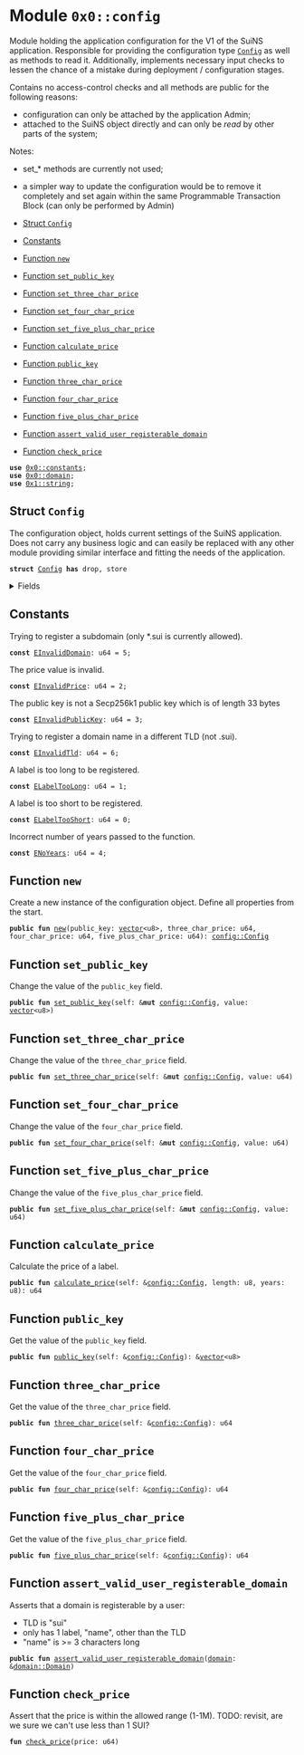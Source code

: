 
<a name="0x0_config"></a>

# Module `0x0::config`

Module holding the application configuration for the V1 of the SuiNS
application. Responsible for providing the configuration type <code><a href="config.md#0x0_config_Config">Config</a></code> as
well as methods to read it. Additionally, implements necessary input checks
to lessen the chance of a mistake during deployment / configuration stages.

Contains no access-control checks and all methods are public for the
following reasons:
- configuration can only be attached by the application Admin;
- attached to the SuiNS object directly and can only be *read* by other parts of the system;

Notes:
- set_* methods are currently not used;
- a simpler way to update the configuration would be to remove it completely
and set again within the same Programmable Transaction Block (can only be
performed by Admin)


-  [Struct `Config`](#0x0_config_Config)
-  [Constants](#@Constants_0)
-  [Function `new`](#0x0_config_new)
-  [Function `set_public_key`](#0x0_config_set_public_key)
-  [Function `set_three_char_price`](#0x0_config_set_three_char_price)
-  [Function `set_four_char_price`](#0x0_config_set_four_char_price)
-  [Function `set_five_plus_char_price`](#0x0_config_set_five_plus_char_price)
-  [Function `calculate_price`](#0x0_config_calculate_price)
-  [Function `public_key`](#0x0_config_public_key)
-  [Function `three_char_price`](#0x0_config_three_char_price)
-  [Function `four_char_price`](#0x0_config_four_char_price)
-  [Function `five_plus_char_price`](#0x0_config_five_plus_char_price)
-  [Function `assert_valid_user_registerable_domain`](#0x0_config_assert_valid_user_registerable_domain)
-  [Function `check_price`](#0x0_config_check_price)


<pre><code><b>use</b> <a href="constants.md#0x0_constants">0x0::constants</a>;
<b>use</b> <a href="domain.md#0x0_domain">0x0::domain</a>;
<b>use</b> <a href="">0x1::string</a>;
</code></pre>



<a name="0x0_config_Config"></a>

## Struct `Config`

The configuration object, holds current settings of the SuiNS
application. Does not carry any business logic and can easily
be replaced with any other module providing similar interface
and fitting the needs of the application.


<pre><code><b>struct</b> <a href="config.md#0x0_config_Config">Config</a> <b>has</b> drop, store
</code></pre>



<details>
<summary>Fields</summary>


<dl>
<dt>
<code>public_key: <a href="">vector</a>&lt;u8&gt;</code>
</dt>
<dd>

</dd>
<dt>
<code>three_char_price: u64</code>
</dt>
<dd>

</dd>
<dt>
<code>four_char_price: u64</code>
</dt>
<dd>

</dd>
<dt>
<code>five_plus_char_price: u64</code>
</dt>
<dd>

</dd>
</dl>


</details>

<a name="@Constants_0"></a>

## Constants


<a name="0x0_config_EInvalidDomain"></a>

Trying to register a subdomain (only *.sui is currently allowed).


<pre><code><b>const</b> <a href="config.md#0x0_config_EInvalidDomain">EInvalidDomain</a>: u64 = 5;
</code></pre>



<a name="0x0_config_EInvalidPrice"></a>

The price value is invalid.


<pre><code><b>const</b> <a href="config.md#0x0_config_EInvalidPrice">EInvalidPrice</a>: u64 = 2;
</code></pre>



<a name="0x0_config_EInvalidPublicKey"></a>

The public key is not a Secp256k1 public key which is of length 33 bytes


<pre><code><b>const</b> <a href="config.md#0x0_config_EInvalidPublicKey">EInvalidPublicKey</a>: u64 = 3;
</code></pre>



<a name="0x0_config_EInvalidTld"></a>

Trying to register a domain name in a different TLD (not .sui).


<pre><code><b>const</b> <a href="config.md#0x0_config_EInvalidTld">EInvalidTld</a>: u64 = 6;
</code></pre>



<a name="0x0_config_ELabelTooLong"></a>

A label is too long to be registered.


<pre><code><b>const</b> <a href="config.md#0x0_config_ELabelTooLong">ELabelTooLong</a>: u64 = 1;
</code></pre>



<a name="0x0_config_ELabelTooShort"></a>

A label is too short to be registered.


<pre><code><b>const</b> <a href="config.md#0x0_config_ELabelTooShort">ELabelTooShort</a>: u64 = 0;
</code></pre>



<a name="0x0_config_ENoYears"></a>

Incorrect number of years passed to the function.


<pre><code><b>const</b> <a href="config.md#0x0_config_ENoYears">ENoYears</a>: u64 = 4;
</code></pre>



<a name="0x0_config_new"></a>

## Function `new`

Create a new instance of the configuration object.
Define all properties from the start.


<pre><code><b>public</b> <b>fun</b> <a href="config.md#0x0_config_new">new</a>(public_key: <a href="">vector</a>&lt;u8&gt;, three_char_price: u64, four_char_price: u64, five_plus_char_price: u64): <a href="config.md#0x0_config_Config">config::Config</a>
</code></pre>


<a name="0x0_config_set_public_key"></a>

## Function `set_public_key`

Change the value of the <code>public_key</code> field.


<pre><code><b>public</b> <b>fun</b> <a href="config.md#0x0_config_set_public_key">set_public_key</a>(self: &<b>mut</b> <a href="config.md#0x0_config_Config">config::Config</a>, value: <a href="">vector</a>&lt;u8&gt;)
</code></pre>


<a name="0x0_config_set_three_char_price"></a>

## Function `set_three_char_price`

Change the value of the <code>three_char_price</code> field.


<pre><code><b>public</b> <b>fun</b> <a href="config.md#0x0_config_set_three_char_price">set_three_char_price</a>(self: &<b>mut</b> <a href="config.md#0x0_config_Config">config::Config</a>, value: u64)
</code></pre>


<a name="0x0_config_set_four_char_price"></a>

## Function `set_four_char_price`

Change the value of the <code>four_char_price</code> field.


<pre><code><b>public</b> <b>fun</b> <a href="config.md#0x0_config_set_four_char_price">set_four_char_price</a>(self: &<b>mut</b> <a href="config.md#0x0_config_Config">config::Config</a>, value: u64)
</code></pre>


<a name="0x0_config_set_five_plus_char_price"></a>

## Function `set_five_plus_char_price`

Change the value of the <code>five_plus_char_price</code> field.


<pre><code><b>public</b> <b>fun</b> <a href="config.md#0x0_config_set_five_plus_char_price">set_five_plus_char_price</a>(self: &<b>mut</b> <a href="config.md#0x0_config_Config">config::Config</a>, value: u64)
</code></pre>


<a name="0x0_config_calculate_price"></a>

## Function `calculate_price`

Calculate the price of a label.


<pre><code><b>public</b> <b>fun</b> <a href="config.md#0x0_config_calculate_price">calculate_price</a>(self: &<a href="config.md#0x0_config_Config">config::Config</a>, length: u8, years: u8): u64
</code></pre>


<a name="0x0_config_public_key"></a>

## Function `public_key`

Get the value of the <code>public_key</code> field.


<pre><code><b>public</b> <b>fun</b> <a href="config.md#0x0_config_public_key">public_key</a>(self: &<a href="config.md#0x0_config_Config">config::Config</a>): &<a href="">vector</a>&lt;u8&gt;
</code></pre>


<a name="0x0_config_three_char_price"></a>

## Function `three_char_price`

Get the value of the <code>three_char_price</code> field.


<pre><code><b>public</b> <b>fun</b> <a href="config.md#0x0_config_three_char_price">three_char_price</a>(self: &<a href="config.md#0x0_config_Config">config::Config</a>): u64
</code></pre>


<a name="0x0_config_four_char_price"></a>

## Function `four_char_price`

Get the value of the <code>four_char_price</code> field.


<pre><code><b>public</b> <b>fun</b> <a href="config.md#0x0_config_four_char_price">four_char_price</a>(self: &<a href="config.md#0x0_config_Config">config::Config</a>): u64
</code></pre>


<a name="0x0_config_five_plus_char_price"></a>

## Function `five_plus_char_price`

Get the value of the <code>five_plus_char_price</code> field.


<pre><code><b>public</b> <b>fun</b> <a href="config.md#0x0_config_five_plus_char_price">five_plus_char_price</a>(self: &<a href="config.md#0x0_config_Config">config::Config</a>): u64
</code></pre>


<a name="0x0_config_assert_valid_user_registerable_domain"></a>

## Function `assert_valid_user_registerable_domain`

Asserts that a domain is registerable by a user:
- TLD is "sui"
- only has 1 label, "name", other than the TLD
- "name" is >= 3 characters long


<pre><code><b>public</b> <b>fun</b> <a href="config.md#0x0_config_assert_valid_user_registerable_domain">assert_valid_user_registerable_domain</a>(<a href="domain.md#0x0_domain">domain</a>: &<a href="domain.md#0x0_domain_Domain">domain::Domain</a>)
</code></pre>


<a name="0x0_config_check_price"></a>

## Function `check_price`

Assert that the price is within the allowed range (1-1M).
TODO: revisit, are we sure we can't use less than 1 SUI?


<pre><code><b>fun</b> <a href="config.md#0x0_config_check_price">check_price</a>(price: u64)
</code></pre>
